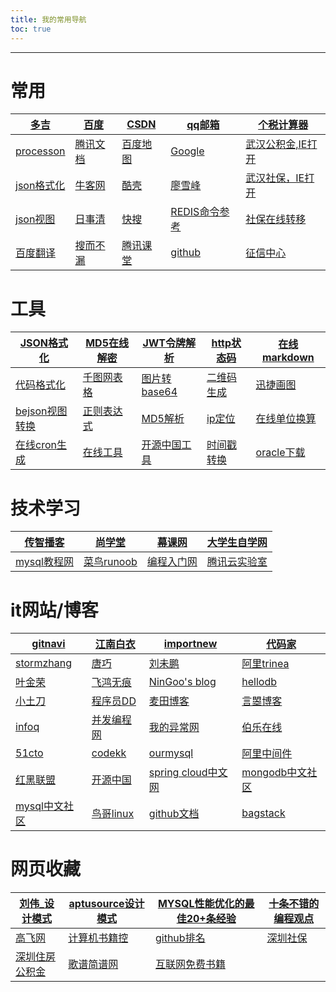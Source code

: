 ```yaml
---
title: 我的常用导航
toc: true
---
```

***
# 常用

| [多吉](https://www.dogedoge.com/)                            | [百度](https://www.baidu.com/)                   | [CSDN](https://blog.csdn.net/tuzongxun) | [qq邮箱](https://mail.qq.com/)                               | [个税计算器](http://www.gerensuodeshui.cn/)                  |
| ------------------------------------------------------------ | ------------------------------------------------ | --------------------------------------- | ------------------------------------------------------------ | ------------------------------------------------------------ |
| [processon](https://www.processon.com/)                      | [腾讯文档](https://docs.qq.com/desktop/?_from=1) | [百度地图](https://map.baidu.com/)      | [Google](https://www.google.com.hk/webhp?hl=zh-CN&sourceid=cnhp&gws_rd=ssl) | [武汉公积金,IE打开](https://whgjj.hkbchina.com/portal/pc/main.html) |
| [json格式化](https://1024tools.com/json)                     | [牛客网](https://www.nowcoder.com/)              | [酷壳](http://coolshell.cn/)            | [廖雪峰](https://www.liaoxuefeng.com/category/0013738748415562fee26e070fa4664ad926c8e30146c67000) | [武汉社保，IE打开](https://221.232.64.242:7022/grws/jsp/framework/main.jsp) |
| [json视图](http://www.bejson.com/jsonviewernew/)             | [日事清](https://www.rishiqing.com/app/todo)     | [快搜](https://search.chongbuluo.com/)  | [REDIS命令参考](http://doc.redisfans.com/)                   | [社保在线转移](http://si.12333.gov.cn/146765.jhtml)          |
| [百度翻译](https://fanyi.baidu.com/translate?aldtype=16047&query=&keyfrom=baidu&smartresult=dict&lang=auto2zh#auto/zh/) | [搜而不漏](https://www.dnsou.com/)               | [腾讯课堂](https://ke.qq.com/)          | [github](https://github.com/tuzongxun)                       | [征信中心](https://ipcrs.pbccrc.org.cn/)                     |

# 工具

| [JSON格式化](https://tool.oschina.net/codeformat/json/)    |[MD5在线解密](https://www.somd5.com/)    | [JWT令牌解析](http://jwt.calebb.net/)    |[http状态码](https://tool.oschina.net/commons?type=5)|[在线markdown](https://www.zybuluo.com/mdeditor)|
| ---- | ---- | ---- | ---- | ---- |
| [代码格式化](http://web.chacuo.net/formatjava) | [千图网表格](https://www.58pic.com/tupian/12305674-811-0-03.html) | [图片转base64](https://c.runoob.com/front-end/59) |[二维码生成](https://www.liantu.com/)|[迅捷画图](https://www.liuchengtu.com/)|
| [bejson视图转换](http://www.bejson.com/jsonviewernew/) | [正则表达式](http://tool.chinaz.com/tools/regexgenerate) | [MD5解析](https://md5.gromweb.com/) |[ip定位](https://www.geodatatool.com/)|[在线单位换算](https://www.convertworld.com/zh-hans/)|
| [在线cron生成](http://www.bejson.com/othertools/cron/) | [在线工具](https://tool.lu/) | [开源中国工具](https://tool.oschina.net/) |[时间戳转换](https://tool.lu/timestamp/)|[oracle下载](http://www.oracle.com/technetwork/database/enterprise-edition/downloads/index.html)|

# 技术学习
| [传智播客](http://www.itcast.cn/)   | [尚学堂](http://www.sxt.cn/series-course)                 | [幕课网](http://www.imooc.com/course/list) | [大学生自学网](http://v.dxsbb.com/)                          |
| ----------------------------------- | --------------------------------------------------------- | ------------------------------------------ | ------------------------------------------------------------ |
| [mysql教程网](http://mysql.net.cn/) | [菜鸟runoob](http://www.runoob.com/css/css-examples.html) | [编程入门网](http://www.bianceng.cn/)      | [腾讯云实验室](https://cloud.tencent.com/developer/labs/gallery) |

# it网站/博客

| [gitnavi](http://www.gitnavi.com/)        | [江南白衣](http://calvin1978.blogcn.com/)                    | [importnew](http://www.importnew.com/)                       | [代码家](https://daimajia.com/)             |
| ----------------------------------------- | ------------------------------------------------------------ | ------------------------------------------------------------ | ------------------------------------------- |
| [stormzhang](http://stormzhang.com/)      | [唐巧](http://blog.devtang.com/)                             | [刘未鹏](http://mindhacks.cn/)                               | [阿里trinea](http://www.trinea.cn)          |
| [叶金荣](http://imysql.com/)              | [飞鸿无痕](http://blog.chinaunix.net/uid/20639775/list/2.html) | [NinGoo's blog](http://www.ningoo.net/)                      | [hellodb](http://www.hellodb.net/)          |
| [小土刀](http://wdxtub.com/)              | [程序员DD](http://blog.didispace.com/)                       | [麦田博客](http://blog.itmyhome.com/)                        | [言曌博客](https://liuyanzhao.com/)         |
| [infoq](http://www.infoq.com/cn/)         | [并发编程网](http://ifeve.com/)                              | [我的异常网](http://www.myexception.cn/)                     | [伯乐在线](http://blog.jobbole.com)         |
| [51cto](http://edu.51cto.com)             | [codekk](http://p.codekk.com/)                               | [ourmysql](http://ourmysql.com/)                             | [阿里中间件](http://jm.taobao.org/)         |
| [红黑联盟](https://www.2cto.com/)         | [开源中国](https://www.oschina.net/)                         | [spring cloud中文网](https://springcloud.cc/)                | [mongodb中文社区](http://www.mongoing.com/) |
| [mysql中文社区](http://www.mysqlpub.com/) | [鸟哥linux](https://linux.vbird.org/)                        | [github文档](https://docs.github.com/cn/free-pro-team@latest/github/managing-large-files/what-is-my-disk-quota) | [bagstack](https://bugstack.cn/)            |


# 网页收藏
| [刘伟_设计模式](http://blog.csdn.net/lovelion/article/details/17517213) | [aptusource设计模式](http://www.aptusource.org/method/java-design-patterns/java-design-patterns-introduction/) | [MYSQL性能优化的最佳20+条经验](https://coolshell.cn/articles/1846.html) | [十条不错的编程观点](https://coolshell.cn/articles/2424.html) |
| ------------------------------------------------------------ | ------------------------------------------------------------ | ------------------------------------------------------------ | ------------------------------------------------------------ |
| [高飞网](http://www.gaofi.cn/)                               | [计算机书籍控](http://bestcbooks.com/)                       | [github排名](https://githubrank.com/)                        | [深圳社保](https://e.szsi.gov.cn/siservice/login.jsp)        |
| [深圳住房公积金](http://www.szzfgjj.com/)                    | [歌谱简谱网](http://www.jianpu.cn/search/index.aspx)         | [互联网免费书籍](https://github.com/ruanyf/free-books)       |                                                              |